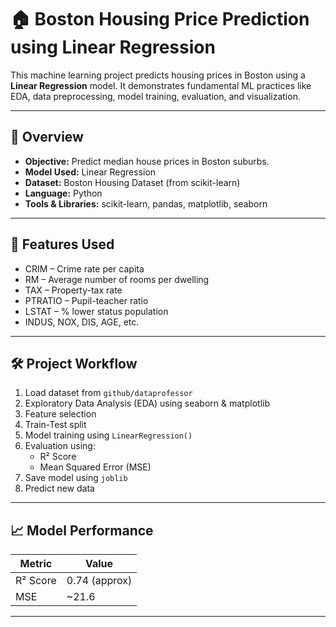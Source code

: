 # 🏠 Boston Housing Price Prediction using Linear Regression

This machine learning project predicts housing prices in Boston using a **Linear Regression** model. It demonstrates fundamental ML practices like EDA, data preprocessing, model training, evaluation, and visualization.

---

## 📌 Overview

- **Objective:** Predict median house prices in Boston suburbs.
- **Model Used:** Linear Regression
- **Dataset:** Boston Housing Dataset (from scikit-learn)
- **Language:** Python
- **Tools & Libraries:** scikit-learn, pandas, matplotlib, seaborn

---

## 🧠 Features Used

- CRIM – Crime rate per capita
- RM – Average number of rooms per dwelling
- TAX – Property-tax rate
- PTRATIO – Pupil-teacher ratio
- LSTAT – % lower status population
- INDUS, NOX, DIS, AGE, etc.

---

## 🛠️ Project Workflow

1. Load dataset from `github/dataprofessor`
2. Exploratory Data Analysis (EDA) using seaborn & matplotlib
3. Feature selection
4. Train-Test split
5. Model training using `LinearRegression()`
6. Evaluation using:
   - R² Score
   - Mean Squared Error (MSE)
7. Save model using `joblib`
8. Predict new data

---

## 📈 Model Performance

| Metric        | Value       |
|---------------|-------------|
| R² Score      | 0.74 (approx) |
| MSE           | ~21.6        |

---

